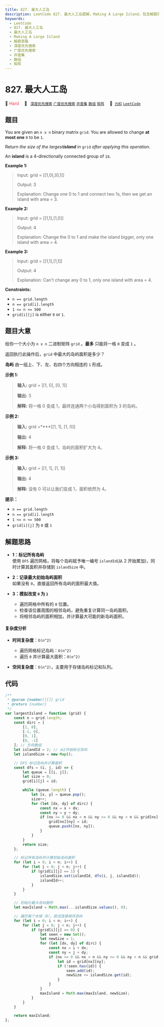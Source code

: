 ```yaml
---
title: 827. 最大人工岛
description: LeetCode 827. 最大人工岛题解，Making A Large Island，包含解题思路、复杂度分析以及完整的 JavaScript 代码实现。
keywords:
  - LeetCode
  - 827. 最大人工岛
  - 最大人工岛
  - Making A Large Island
  - 解题思路
  - 深度优先搜索
  - 广度优先搜索
  - 并查集
  - 数组
  - 矩阵
---
```


# 827. 最大人工岛

🔴 <font color=#ff334b>Hard</font>&emsp; 🔖&ensp; [`深度优先搜索`](/tag/depth-first-search.md) [`广度优先搜索`](/tag/breadth-first-search.md) [`并查集`](/tag/union-find.md) [`数组`](/tag/array.md) [`矩阵`](/tag/matrix.md)&emsp; 🔗&ensp;[`力扣`](https://leetcode.cn/problems/making-a-large-island) [`LeetCode`](https://leetcode.com/problems/making-a-large-island)

## 题目

You are given an `n x n` binary matrix `grid`. You are allowed to change **at
most one** `0` to be `1`.

Return _the size of the largest**island** in_ `grid` _after applying this
operation_.

An **island** is a 4-directionally connected group of `1`s.

**Example 1:**

> Input: grid = [[1,0],[0,1]]
>
> Output: 3
>
> Explanation: Change one 0 to 1 and connect two 1s, then we get an island with area = 3.

**Example 2:**

> Input: grid = [[1,1],[1,0]]
>
> Output: 4
>
> Explanation: Change the 0 to 1 and make the island bigger, only one island with area = 4.

**Example 3:**

> Input: grid = [[1,1],[1,1]]
>
> Output: 4
>
> Explanation: Can't change any 0 to 1, only one island with area = 4.

**Constraints:**

- `n == grid.length`
- `n == grid[i].length`
- `1 <= n <= 500`
- `grid[i][j]` is either `0` or `1`.

## 题目大意

给你一个大小为 `n x n` 二进制矩阵 `grid` 。**最多** 只能将一格 `0` 变成 `1` 。

返回执行此操作后，`grid` 中最大的岛屿面积是多少？

**岛屿** 由一组上、下、左、右四个方向相连的 `1` 形成。

**示例 1:**

> **输入:** grid = [[1, 0], [0, 1]]
>
> **输出:** 3
>
> **解释:** 将一格 0 变成 1，最终连通两个小岛得到面积为 3 的岛屿。

**示例 2:**

> **输入:** grid =\*\*\*\*[[1, 1], [1, 0]]
>
> **输出:** 4
>
> **解释:** 将一格 0 变成 1，岛屿的面积扩大为 4。

**示例 3:**

> **输入:** grid = [[1, 1], [1, 1]]
>
> **输出:** 4
>
> **解释:** 没有 0 可以让我们变成 1，面积依然为 4。

**提示：**

- `n == grid.length`
- `n == grid[i].length`
- `1 <= n <= 500`
- `grid[i][j]` 为 `0` 或 `1`

## 解题思路

- **1：标记所有岛屿**  
  使用 `DFS` 遍历网格，将每个岛屿赋予唯一编号 `islandId`(从 2 开始累加)，同时计算其面积并存储到 `islandSize` 中。

- **2：记录最大初始岛屿面积**  
  如果没有 `0`，直接返回所有岛屿的面积最大值。

- **3：模拟改变 `0` 为 `1`**
  - 遍历网格中所有的 `0` 位置。
  - 检查该位置周围的相邻岛屿，避免重复计算同一岛屿面积。
  - 将相邻岛屿的面积相加，并计算最大可能的新岛屿面积。

#### 复杂度分析

- **时间复杂度**：`O(n^2)`

  - 遍历网格标记岛屿：`O(n^2)`
  - 遍历 `0` 并计算最大面积：`O(n^2)`

- **空间复杂度**：`O(n^2)`，主要用于存储岛屿标记和队列。

## 代码

```javascript
/**
 * @param {number[][]} grid
 * @return {number}
 */
var largestIsland = function (grid) {
	const n = grid.length;
	const dirc = [
		[1, 0],
		[-1, 0],
		[0, 1],
		[0, -1]
	]; // 方向数组
	let islandId = 2; // 从2开始标记岛屿
	let islandSize = new Map();

	// DFS 标记岛屿并计算面积
	const dfs = (i, j, id) => {
		let queue = [[i, j]];
		let size = 0;
		grid[i][j] = id;

		while (queue.length) {
			let [x, y] = queue.pop();
			size++;
			for (let [dx, dy] of dirc) {
				const nx = x + dx;
				const ny = y + dy;
				if (nx >= 0 && nx < n && ny >= 0 && ny < n && grid[nx][ny] == 1) {
					grid[nx][ny] = id;
					queue.push([nx, ny]);
				}
			}
		}
		return size;
	};

	// 标记所有岛屿并计算初始岛屿面积
	for (let i = 0; i < n; i++) {
		for (let j = 0; j < n; j++) {
			if (grid[i][j] == 1) {
				islandSize.set(islandId, dfs(i, j, islandId));
				islandId++;
			}
		}
	}

	// 初始化最大岛屿面积
	let maxIsland = Math.max(...islandSize.values(), 0);

	// 遍历每个水域（0），尝试连接相邻岛屿
	for (let i = 0; i < n; i++) {
		for (let j = 0; j < n; j++) {
			if (grid[i][j] == 0) {
				let seen = new Set();
				let newSize = 1;
				for (let [dx, dy] of dirc) {
					const nx = i + dx;
					const ny = j + dy;
					if (nx >= 0 && nx < n && ny >= 0 && ny < n && grid[nx][ny] > 1) {
						let id = grid[nx][ny];
						if (!seen.has(id)) {
							seen.add(id);
							newSize += islandSize.get(id);
						}
					}
				}
				maxIsland = Math.max(maxIsland, newSize);
			}
		}
	}

	return maxIsland;
};
```
